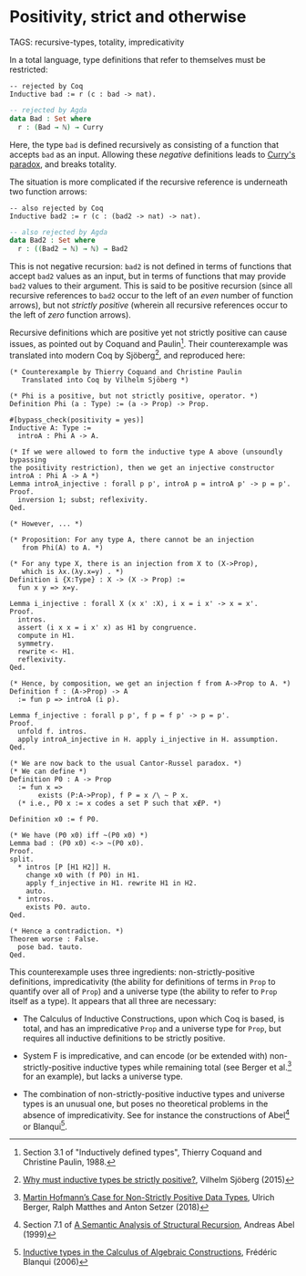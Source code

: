# Positivity, strict and otherwise

TAGS: recursive-types, totality, impredicativity

In a total language, type definitions that refer to themselves must be restricted:
```coq
-- rejected by Coq
Inductive bad := r (c : bad -> nat).
```
```agda
-- rejected by Agda
data Bad : Set where
  r : (Bad → ℕ) → Curry
```

Here, the type `bad` is defined recursively as consisting of a
function that accepts `bad` as an input. Allowing these _negative_
definitions leads to [Curry's paradox](currys-paradox.md), and breaks
totality.

The situation is more complicated if the recursive reference is
underneath two function arrows:
```coq
-- also rejected by Coq
Inductive bad2 := r (c : (bad2 -> nat) -> nat).
```
```agda
-- also rejected by Agda
data Bad2 : Set where
  r : ((Bad2 → ℕ) → ℕ) → Bad2
```

This is not negative recursion: `bad2` is not defined in terms of
functions that accept `bad2` values as an input, but in terms of
functions that may provide `bad2` values to their argument. This is
said to be positive recursion (since all recursive references to `bad2`
occur to the left of an _even_ number of function arrows), but not
*strictly positive* (wherein all recursive references occur to the
left of _zero_ function arrows).

Recursive definitions which are positive yet not strictly positive can
cause issues, as pointed out by Coquand and Paulin[^colog88]. Their
counterexample was translated into modern Coq by Sjöberg[^sjöberg],
and reproduced here:
```coq
(* Counterexample by Thierry Coquand and Christine Paulin
   Translated into Coq by Vilhelm Sjöberg *)

(* Phi is a positive, but not strictly positive, operator. *)
Definition Phi (a : Type) := (a -> Prop) -> Prop.

#[bypass_check(positivity = yes)]
Inductive A: Type :=
  introA : Phi A -> A.

(* If we were allowed to form the inductive type A above (unsoundly bypassing
the positivity restriction), then we get an injective constructor
introA : Phi A -> A *)
Lemma introA_injective : forall p p', introA p = introA p' -> p = p'.
Proof.
  inversion 1; subst; reflexivity.
Qed.

(* However, ... *)

(* Proposition: For any type A, there cannot be an injection
   from Phi(A) to A. *)

(* For any type X, there is an injection from X to (X->Prop),
   which is λx.(λy.x=y) . *)
Definition i {X:Type} : X -> (X -> Prop) :=
  fun x y => x=y.

Lemma i_injective : forall X (x x' :X), i x = i x' -> x = x'.
Proof.
  intros.
  assert (i x x = i x' x) as H1 by congruence.
  compute in H1.
  symmetry.
  rewrite <- H1.
  reflexivity.
Qed.

(* Hence, by composition, we get an injection f from A->Prop to A. *)
Definition f : (A->Prop) -> A
  := fun p => introA (i p).

Lemma f_injective : forall p p', f p = f p' -> p = p'.
Proof.
  unfold f. intros.
  apply introA_injective in H. apply i_injective in H. assumption.
Qed.

(* We are now back to the usual Cantor-Russel paradox. *)
(* We can define *)
Definition P0 : A -> Prop
  := fun x =>
       exists (P:A->Prop), f P = x /\ ~ P x.
  (* i.e., P0 x := x codes a set P such that x∉P. *)

Definition x0 := f P0.

(* We have (P0 x0) iff ~(P0 x0) *)
Lemma bad : (P0 x0) <-> ~(P0 x0).
Proof.
split.
  * intros [P [H1 H2]] H.
    change x0 with (f P0) in H1.
    apply f_injective in H1. rewrite H1 in H2.
    auto.
  * intros.
    exists P0. auto.
Qed.

(* Hence a contradiction. *)
Theorem worse : False.
  pose bad. tauto.
Qed.
```

<!-- FIXME: "recursive" vs. "inductive" terminology -->

This counterexample uses three ingredients: non-strictly-positive
definitions, impredicativity (the ability for definitions of terms in
`Prop` to quantify over all of `Prop`) and a universe type (the
ability to refer to `Prop` itself as a type). It appears that all
three are necessary:

  - The Calculus of Inductive Constructions, upon which Coq is based,
    is total, and has an impredicative `Prop` and a universe type for
    `Prop`, but requires all inductive definitions to be strictly
    positive.

  - System F is impredicative, and can encode (or be extended with)
    non-strictly-positive inductive types while remaining total (see
    Berger et al.[^hofmann] for an example), but lacks a universe type.

  - The combination of non-strictly-positive inductive types and
    universe types is an unusual one, but poses no theoretical
    problems in the absence of impredicativity. See for instance the
    constructions of Abel[^abel] or Blanqui[^blanqui].





[^colog88]: Section 3.1 of "Inductively defined types", Thierry Coquand and Christine Paulin, 1988.

[^sjöberg]: [Why must inductive types be strictly positive?](http://vilhelms.github.io/posts/why-must-inductive-types-be-strictly-positive/), Vilhelm Sjöberg (2015)

[^hofmann]: [Martin Hofmann’s Case for Non-Strictly Positive Data Types](https://hal.archives-ouvertes.fr/hal-02365814), Ulrich Berger, Ralph Matthes and Anton Setzer (2018)

[^abel]: Section 7.1 of [A Semantic Analysis of Structural Recursion](http://www.cs.cmu.edu/~abel/publications.html), Andreas Abel (1999)

[^blanqui]: [Inductive types in the Calculus of Algebraic Constructions](https://arxiv.org/abs/cs/0610070), Frédéric Blanqui (2006)
